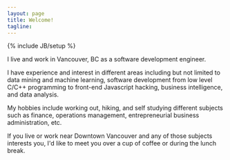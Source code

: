 ```yaml
---
layout: page
title: Welcome!
tagline:
---
```

{% include JB/setup %}

I live and work in Vancouver, BC as a software development engineer.

I have experience and interest in different areas including but not limited to data mining and machine learning, software development from low level C/C++ programming to front-end Javascript hacking, business intelligence, and data analysis.

My hobbies include working out, hiking, and self studying different subjects such as finance, operations management, entrepreneurial business administration, etc.

If you live or work near Downtown Vancouver and any of those subjects interests you, I'd like to meet you over a cup of coffee or during the lunch break.

